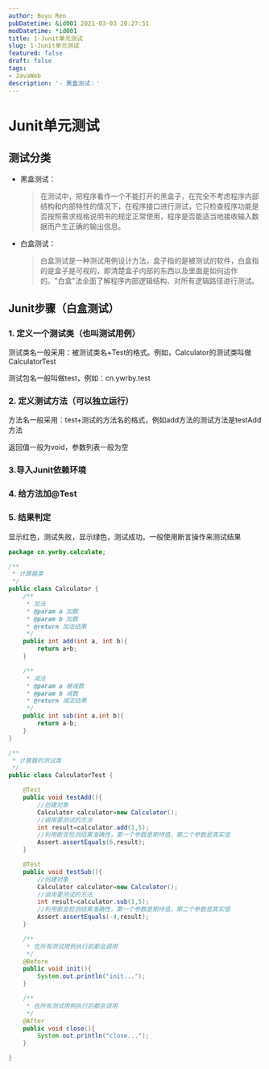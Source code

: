 ```yaml
---
author: Boyu Ren
pubDatetime: &id001 2021-03-03 20:27:51
modDatetime: *id001
title: 1-Junit单元测试
slug: 1-Junit单元测试
featured: false
draft: false
tags:
- JavaWeb
description: '- 黑盒测试：'
---
```


# Junit单元测试

## 测试分类
- 黑盒测试：
    > 在测试中，把程序看作一个不能打开的黑盒子，在完全不考虑程序内部结构和内部特性的情况下，在程序接口进行测试，它只检查程序功能是否按照需求规格说明书的规定正常使用，程序是否能适当地接收输入数据而产生正确的输出信息。
- 白盒测试：
    > 白盒测试是一种测试用例设计方法，盒子指的是被测试的软件，白盒指的是盒子是可视的，即清楚盒子内部的东西以及里面是如何运作的。"白盒"法全面了解程序内部逻辑结构、对所有逻辑路径进行测试。


## Junit步骤（白盒测试）

### 1. 定义一个测试类（也叫测试用例）
测试类名一般采用：被测试类名+Test的格式。例如，Calculator的测试类叫做CalculatorTest

测试包名一般叫做test，例如：cn.ywrby.test

### 2. 定义测试方法（可以独立运行）

方法名一般采用：test+测试的方法名的格式，例如add方法的测试方法是testAdd方法

返回值一般为void，参数列表一般为空


### 3.导入Junit依赖环境
### 4. 给方法加@Test

### 5. 结果判定
显示红色，测试失败，显示绿色，测试成功。一般使用断言操作来测试结果



```java
package cn.ywrby.calculate;

/**
 * 计算器类
 */
public class Calculator {
    /**
     * 加法
     * @param a 加数
     * @param b 加数
     * @return 加法结果
     */
    public int add(int a, int b){
        return a+b;
    }

    /**
     * 减法
     * @param a 被减数
     * @param b 减数
     * @return 减法结果
     */
    public int sub(int a,int b){
        return a-b;
    }
}
```

```java
/**
 * 计算器的测试类
 */
public class CalculatorTest {

    @Test
    public void testAdd(){
        //创建对象
        Calculator calculator=new Calculator();
        //调用要测试的方法
        int result=calculator.add(1,5);
        //利用断言检测结果准确性，第一个参数是期待值，第二个参数是真实值
        Assert.assertEquals(6,result);
    }

    @Test
    public void testSub(){
        //创建对象
        Calculator calculator=new Calculator();
        //调用要测试的方法
        int result=calculator.sub(1,5);
        //利用断言检测结果准确性，第一个参数是期待值，第二个参数是真实值
        Assert.assertEquals(-4,result);
    }

    /**
     * 在所有测试用例执行前都会调用
     */
    @Before
    public void init(){
        System.out.println("init...");
    }

    /**
     * 在所有测试用例执行后都会调用
     */
    @After
    public void close(){
        System.out.println("close...");
    }

}
```



